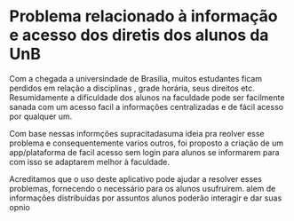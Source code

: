 # Problema relacionado à informação e acesso dos diretis dos alunos da UnB

Com a chegada a universindade de Brasilia, muitos estudantes ficam perdidos em relação a disciplinas , grade horária, seus direitos etc. Resumidamente a dificuldade dos alunos na faculdade pode ser facilmente sanada com um acesso facil a informações centralizadas e de fácil acesso por qualquer um.

Com base nessas informções supracitadasuma ideia pra reolver esse problema e consequentemente varios outros, foi proposto a criação de um app/plataforma de facil acesso sem login para alunos se informarem para com isso se adaptarem melhor à faculdade. 

Acreditamos que o uso deste aplicativo pode ajudar a resolver esses problemas, fornecendo o necessário para os alunos usufruírem. alem de informações distribuidas por assuntos alunos poderão interagir e dar suas opnio  

